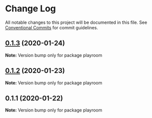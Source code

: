 # Change Log

All notable changes to this project will be documented in this file.
See [Conventional Commits](https://conventionalcommits.org) for commit guidelines.

## [0.1.3](https://bitbucket.orgn.io/od/origin-ui/compare/playroom@0.1.2...playroom@0.1.3) (2020-01-24)

**Note:** Version bump only for package playroom





## [0.1.2](https://bitbucket.orgn.io/od/origin-ui/compare/playroom@0.1.1...playroom@0.1.2) (2020-01-23)

**Note:** Version bump only for package playroom





## 0.1.1 (2020-01-22)

**Note:** Version bump only for package playroom
